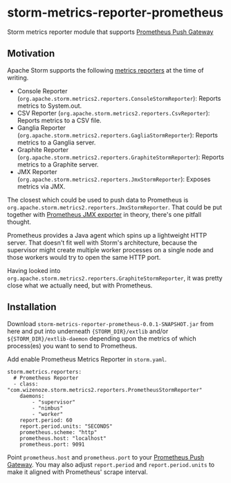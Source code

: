 # storm-metrics-reporter-prometheus
Storm metrics reporter module that supports [Prometheus Push Gateway](https://github.com/prometheus/pushgateway)

## Motivation

Apache Storm supports the following [metrics reporters](http://storm.apache.org/releases/2.0.0-SNAPSHOT/metrics_v2.html) at the time of writing.

* Console Reporter (`org.apache.storm.metrics2.reporters.ConsoleStormReporter`): Reports metrics to System.out.
* CSV Reporter (`org.apache.storm.metrics2.reporters.CsvReporter`): Reports metrics to a CSV file.
* Ganglia Reporter (`org.apache.storm.metrics2.reporters.GagliaStormReporter`): Reports metrics to a Ganglia server.
* Graphite Reporter (`org.apache.storm.metrics2.reporters.GraphiteStormReporter`): Reports metrics to a Graphite server.
* JMX Reporter (`org.apache.storm.metrics2.reporters.JmxStormReporter`): Exposes metrics via JMX.

The closest which could be used to push data to Prometheus is `org.apache.storm.metrics2.reporters.JmxStormReporter`. That could be put together with [Prometheus JMX exporter](https://github.com/prometheus/jmx_exporter) in theory, there's one pitfall thought.

Prometheus provides a Java agent which spins up a lightweight HTTP server. That doesn't fit well with Storm's architecture, because the supervisor might create multiple worker processes on a single node and those workers would try to open the same HTTP port.

Having looked into `org.apache.storm.metrics2.reporters.GraphiteStormReporter`, it was pretty close what we actually need, but with Prometheus.

## Installation

Download `storm-metrics-reporter-prometheus-0.0.1-SNAPSHOT.jar` from here and put into underneath `{STORM_DIR}/extlib` and/or `${STORM_DIR}/extlib-daemon` depending upon the metrics of which process(es) you want to send to Prometheus.

Add enable Prometheus Metrics Reporter in `storm.yaml`.

```
storm.metrics.reporters:
  # Prometheus Reporter
  - class: "com.wizenoze.storm.metrics2.reporters.PrometheusStormReporter"
    daemons:
        - "supervisor"
        - "nimbus"
        - "worker"
    report.period: 60
    report.period.units: "SECONDS"
    prometheus.scheme: "http"
    prometheus.host: "localhost"
    prometheus.port: 9091
```

Point `prometheus.host` and `prometheus.port` to your [Prometheus Push Gateway](https://github.com/prometheus/pushgateway). You may also adjust `report.period` and `report.period.units` to make it aligned with Prometheus' scrape interval.
